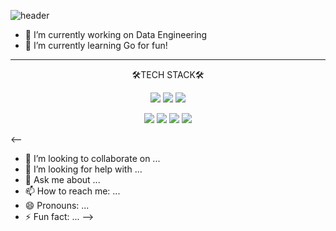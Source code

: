 ![header](https://capsule-render.vercel.app/api?type=wave&color=auto&height=300&section=header&text=HAYEON%20WORLD&fontSize=40)


- 🔭 I’m currently working on Data Engineering
- 🌱 I’m currently learning Go for fun!

---

<p align="center" font="bold">🛠️TECH STACK🛠️</p>
 
<p align="center"><img src="https://img.shields.io/badge/Python-3766AB?style=flat-square&logo=Python&logoColor=white"/></a>  <img src="https://img.shields.io/badge/Go-8166CB?style=flat-square&logo=Go&logoColor=white"/></a>  <img src="https://img.shields.io/badge/Java-2171QC?style=flat-square&logo=Java&logoColor=white"/></a>  </p>
<p align="center">  <img src="https://img.shields.io/badge/Hive-8166CB?style=flat-square&logo=Hive&logoColor=white"/></a>  <img src="https://img.shields.io/badge/Yarn-2171QC?style=flat-square&logo=Yarn&logoColor=white"/></a>  <img src="https://img.shields.io/badge/PostgreSQL-1811CE?style=flat-square&logo=PostgreSQL&logoColor=white"/></a>  <img src="https://img.shields.io/badge/Django-1811CE?style=flat-square&logo=Django&logoColor=white"/></a></p>

<--
- 👯 I’m looking to collaborate on ...
- 🤔 I’m looking for help with ...
- 💬 Ask me about ...
- 📫 How to reach me: ...
- 😄 Pronouns: ...
- ⚡ Fun fact: ...
-->
